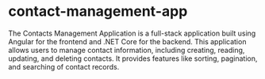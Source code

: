 # contact-management-app
The Contacts Management Application is a full-stack application built using Angular for the frontend and .NET Core for the backend. This application allows users to manage contact information, including creating, reading, updating, and deleting contacts. It provides features like sorting, pagination, and searching of contact records.
